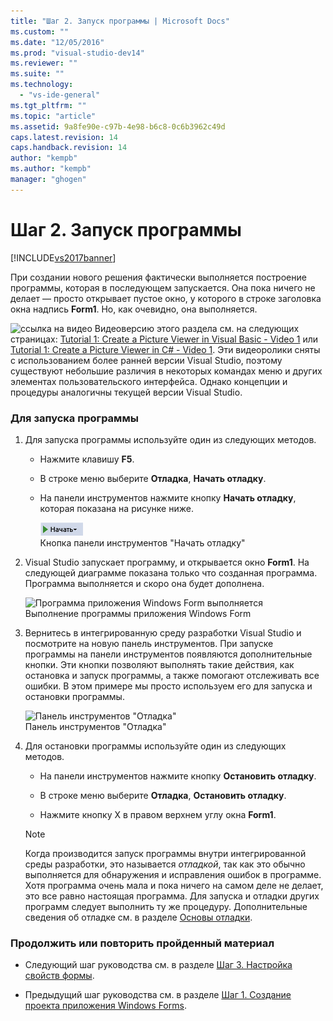 ```yaml
---
title: "Шаг 2. Запуск программы | Microsoft Docs"
ms.custom: ""
ms.date: "12/05/2016"
ms.prod: "visual-studio-dev14"
ms.reviewer: ""
ms.suite: ""
ms.technology: 
  - "vs-ide-general"
ms.tgt_pltfrm: ""
ms.topic: "article"
ms.assetid: 9a8fe90e-c97b-4e98-b6c8-0c6b3962c49d
caps.latest.revision: 14
caps.handback.revision: 14
author: "kempb"
ms.author: "kempb"
manager: "ghogen"
---
```

# Шаг 2. Запуск программы
[!INCLUDE[vs2017banner](../code-quality/includes/vs2017banner.md)]

При создании нового решения фактически выполняется построение программы, которая в последующем запускается.  Она пока ничего не делает — просто открывает пустое окно, у которого в строке заголовка окна надпись **Form1**.  Но, как очевидно, она выполняется.  
  
 ![ссылка на видео](../data-tools/media/playvideo.png "PlayVideo") Видеоверсию этого раздела см. на следующих страницах: [Tutorial 1: Create a Picture Viewer in Visual Basic \- Video 1](http://go.microsoft.com/fwlink/?LinkId=205209) или [Tutorial 1: Create a Picture Viewer in C\# \- Video 1](http://go.microsoft.com/fwlink/?LinkId=205199).  Эти видеоролики сняты с использованием более ранней версии Visual Studio, поэтому существуют небольшие различия в некоторых командах меню и других элементах пользовательского интерфейса.  Однако концепции и процедуры аналогичны текущей версии Visual Studio.  
  
### Для запуска программы  
  
1.  Для запуска программы используйте один из следующих методов.  
  
    -   Нажмите клавишу **F5**.  
  
    -   В строке меню выберите **Отладка**, **Начать отладку**.  
  
    -   На панели инструментов нажмите кнопку **Начать отладку**, которая показана на рисунке ниже.  
  
         ![Кнопка панели инструментов "Начать отладку"](../ide/media/express_icondebug.png "Express\_IconDebug")  
Кнопка панели инструментов "Начать отладку"  
  
2.  Visual Studio запускает программу, и открывается окно **Form1**.  На следующей диаграмме показана только что созданная программа.  Программа выполняется и скоро она будет дополнена.  
  
     ![Программа приложения Windows Form выполняется](../ide/media/express_firstrun.png "Express\_FirstRun")  
Выполнение программы приложения Windows Form  
  
3.  Вернитесь в интегрированную среду разработки Visual Studio и посмотрите на новую панель инструментов.  При запуске программы на панели инструментов появляются дополнительные кнопки.  Эти кнопки позволяют выполнять такие действия, как остановка и запуск программы, а также помогают отслеживать все ошибки.  В этом примере мы просто используем его для запуска и остановки программы.  
  
     ![Панель инструментов "Отладка"](../ide/media/express_debugtoolbar.png "Express\_DebugToolbar")  
Панель инструментов "Отладка"  
  
4.  Для остановки программы используйте один из следующих методов.  
  
    -   На панели инструментов нажмите кнопку **Остановить отладку**.  
  
    -   В строке меню выберите **Отладка**, **Остановить отладку**.  
  
    -   Нажмите кнопку X в правом верхнем углу окна **Form1**.  
  
    > [!NOTE]
    >  Когда производится запуск программы внутри интегрированной среды разработки, это называется *отладкой*, так как это обычно выполняется для обнаружения и исправления ошибок в программе.  Хотя программа очень мала и пока ничего на самом деле не делает, это все равно настоящая программа.  Для запуска и отладки других программ следует выполнить ту же процедуру.  Дополнительные сведения об отладке см. в разделе [Основы отладки](../debugger/debugger-basics.md).  
  
### Продолжить или повторить пройденный материал  
  
-   Следующий шаг руководства см. в разделе [Шаг 3. Настройка свойств формы](../ide/step-3-set-your-form-properties.md).  
  
-   Предыдущий шаг руководства см. в разделе [Шаг 1. Создание проекта приложения Windows Forms](../ide/step-1-create-a-windows-forms-application-project.md).